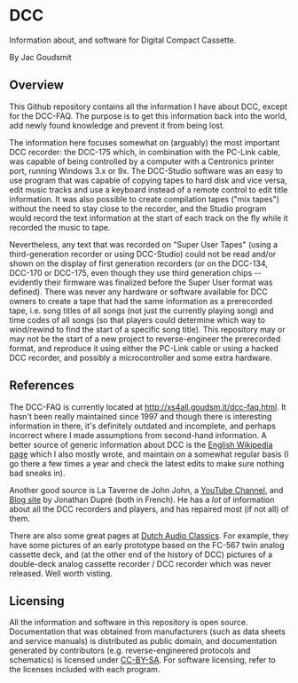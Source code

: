 # DCC
Information about, and software for Digital Compact Cassette.

By Jac Goudsmit

## Overview
This Github repository contains all the information I have about DCC, except for the DCC-FAQ. The purpose is to get this information back into the world, add newly found knowledge and prevent it from being lost.

The information here focuses somewhat on (arguably) the most important DCC recorder: the DCC-175 which, in combination with the PC-Link cable, was capable of being controlled by a computer with a Centronics printer port, running Windows 3.x or 9x. The DCC-Studio software was an easy to use program that was capable of copying tapes to hard disk and vice versa, edit music tracks and use a keyboard instead of a remote control to edit title information. It was also possible to create compilation tapes ("mix tapes") without the need to stay close to the recorder, and the Studio program would record the text information at the start of each track on the fly while it recorded the music to tape.

Nevertheless, any text that was recorded on "Super User Tapes" (using a third-generation recorder or using DCC-Studio) could not be read and/or shown on the display of first generation recorders (or on the DCC-134, DCC-170 or DCC-175, even though they use third generation chips -- evidently their firmware was finalized before the Super User format was defined). There was never any hardware or software available for DCC owners to create a tape that had the same information as a prerecorded tape, i.e. song titles of all songs (not just the currently playing song) and time codes of all songs (so that players could determine which way to wind/rewind to find the start of a specific song title). This repository may or may not be the start of a new project to reverse-engineer the prerecorded format, and reproduce it using either the PC-Link cable or using a hacked DCC recorder, and possibly a microcontroller and some extra hardware.

## References
The DCC-FAQ is currently located at http://xs4all.goudsm.it/dcc-faq.html. It hasn't been really maintained since 1997 and though there is interesting information in there, it's definitely outdated and incomplete, and perhaps incorrect where I made assumptions from second-hand information. A better source of generic information about DCC is the [English Wikipedia page](https://en.wikipedia.org/wiki/Digital_Compact_Cassette) which I also mostly wrote, and maintain on a somewhat regular basis (I go there a few times a year and check the latest edits to make sure nothing bad sneaks in).

Another good source is La Taverne de John John, a [YouTube Channel](https://www.youtube.com/user/vhsmemory), and [Blog site](http://www.jonathandupre.fr/articles/16-digital-compact-cassette-dcc/) by Jonathan Dupré (both in French). He has a _lot_ of information about all the DCC recorders and players, and has repaired most (if not all) of them.

There are also some great pages at [Dutch Audio Classics](http://dutchaudioclassics.nl). For example, they have some pictures of an early prototype based on the FC-567 twin analog cassette deck, and (at the other end of the history of DCC) pictures of a double-deck analog cassette recorder / DCC recorder which was never released. Well worth visting.

## Licensing
All the information and software in this repository is open source. Documentation that was obtained from manufacturers (such as data sheets and service manuals) is distributed as public domain, and documentation generated by contributors (e.g. reverse-engineered protocols and schematics) is licensed under [CC-BY-SA](https://creativecommons.org/licenses/by-sa/4.0/legalcode). For software licensing, refer to the licenses included with each program.
